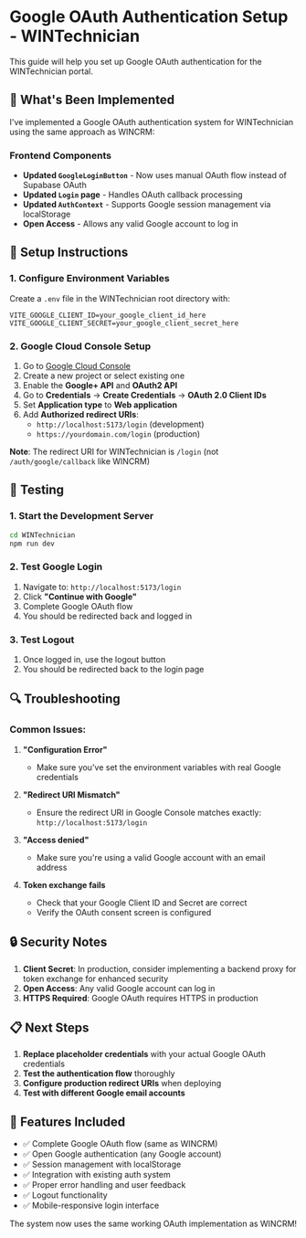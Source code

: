 # Google OAuth Authentication Setup - WINTechnician

This guide will help you set up Google OAuth authentication for the WINTechnician portal.

## 🎯 What's Been Implemented

I've implemented a Google OAuth authentication system for WINTechnician using the same approach as WINCRM:

### Frontend Components
- **Updated `GoogleLoginButton`** - Now uses manual OAuth flow instead of Supabase OAuth
- **Updated `Login` page** - Handles OAuth callback processing
- **Updated `AuthContext`** - Supports Google session management via localStorage
- **Open Access** - Allows any valid Google account to log in

## 🔧 Setup Instructions

### 1. Configure Environment Variables

Create a `.env` file in the WINTechnician root directory with:
```env
VITE_GOOGLE_CLIENT_ID=your_google_client_id_here
VITE_GOOGLE_CLIENT_SECRET=your_google_client_secret_here
```

### 2. Google Cloud Console Setup

1. Go to [Google Cloud Console](https://console.cloud.google.com/)
2. Create a new project or select existing one
3. Enable the **Google+ API** and **OAuth2 API**
4. Go to **Credentials** → **Create Credentials** → **OAuth 2.0 Client IDs**
5. Set **Application type** to **Web application**
6. Add **Authorized redirect URIs**:
   - `http://localhost:5173/login` (development)
   - `https://yourdomain.com/login` (production)

**Note**: The redirect URI for WINTechnician is `/login` (not `/auth/google/callback` like WINCRM)

## 🚀 Testing

### 1. Start the Development Server
```bash
cd WINTechnician
npm run dev
```

### 2. Test Google Login
1. Navigate to: `http://localhost:5173/login`
2. Click **"Continue with Google"**
3. Complete Google OAuth flow
4. You should be redirected back and logged in

### 3. Test Logout
1. Once logged in, use the logout button
2. You should be redirected back to the login page

## 🔍 Troubleshooting

### Common Issues:

1. **"Configuration Error"**
   - Make sure you've set the environment variables with real Google credentials

2. **"Redirect URI Mismatch"**
   - Ensure the redirect URI in Google Console matches exactly: `http://localhost:5173/login`

3. **"Access denied"**
   - Make sure you're using a valid Google account with an email address

4. **Token exchange fails**
   - Check that your Google Client ID and Secret are correct
   - Verify the OAuth consent screen is configured

## 🔒 Security Notes

1. **Client Secret**: In production, consider implementing a backend proxy for token exchange for enhanced security
2. **Open Access**: Any valid Google account can log in
3. **HTTPS Required**: Google OAuth requires HTTPS in production

## 📋 Next Steps

1. **Replace placeholder credentials** with your actual Google OAuth credentials
2. **Test the authentication flow** thoroughly
3. **Configure production redirect URIs** when deploying
4. **Test with different Google email accounts**

## 🎉 Features Included

- ✅ Complete Google OAuth flow (same as WINCRM)
- ✅ Open Google authentication (any Google account)
- ✅ Session management with localStorage
- ✅ Integration with existing auth system
- ✅ Proper error handling and user feedback
- ✅ Logout functionality
- ✅ Mobile-responsive login interface

The system now uses the same working OAuth implementation as WINCRM!



